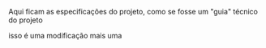 Aqui ficam as especificações do projeto, como se fosse um "guia" técnico do projeto

isso é uma modificação
mais uma 